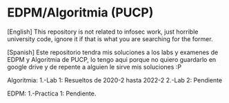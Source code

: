 # EDPM/Algoritmia (PUCP)
[English] This repository is not related to infosec work, just horrible university code, ignore it if that is what you are searching for the former.

[Spanish] Este repositorio tendra mis soluciones a los labs y examenes de EDPM y Algoritmia de PUCP, lo tengo aqui
porque no quiero guardarlo en google drive y de repente a alguien le sirve mis soluciones :P
 
Algoritmia:
1.-Lab 1: Resueltos de 2020-2 hasta 2022-2
2.-Lab 2: Pendiente 

EDPM:
1.-Practica 1: Pendiente.
 
